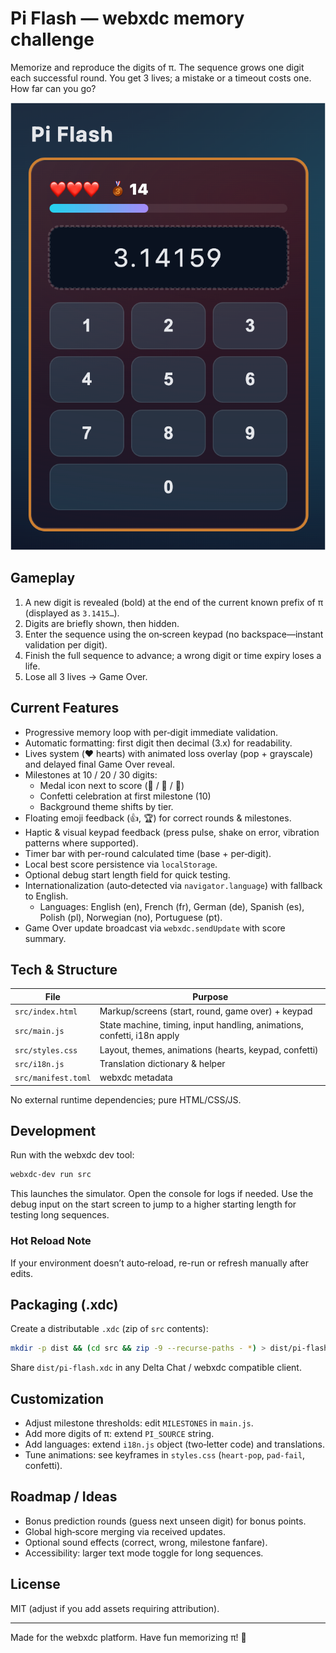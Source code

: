 # Pi Flash — webxdc memory challenge

Memorize and reproduce the digits of π. The sequence grows one digit each successful round. You get 3 lives; a mistake or a timeout costs one. How far can you go?

![Screenshot](./screenshot.png)

## Gameplay

1. A new digit is revealed (bold) at the end of the current known prefix of π (displayed as `3.1415…`).
2. Digits are briefly shown, then hidden.
3. Enter the sequence using the on‑screen keypad (no backspace—instant validation per digit).
4. Finish the full sequence to advance; a wrong digit or time expiry loses a life.
5. Lose all 3 lives → Game Over.

## Current Features

- Progressive memory loop with per‑digit immediate validation.
- Automatic formatting: first digit then decimal (3.x) for readability.
- Lives system (❤️ hearts) with animated loss overlay (pop + grayscale) and delayed final Game Over reveal.
- Milestones at 10 / 20 / 30 digits:
	- Medal icon next to score (🥉 / 🥈 / 🥇)
	- Confetti celebration at first milestone (10)
	- Background theme shifts by tier.
- Floating emoji feedback (👍, 🏆) for correct rounds & milestones.
- Haptic & visual keypad feedback (press pulse, shake on error, vibration patterns where supported).
- Timer bar with per-round calculated time (base + per‑digit).
- Local best score persistence via `localStorage`.
- Optional debug start length field for quick testing.
- Internationalization (auto‑detected via `navigator.language`) with fallback to English.
	- Languages: English (en), French (fr), German (de), Spanish (es), Polish (pl), Norwegian (no), Portuguese (pt).
- Game Over update broadcast via `webxdc.sendUpdate` with score summary.

## Tech & Structure

| File | Purpose |
|------|---------|
| `src/index.html` | Markup/screens (start, round, game over) + keypad |
| `src/main.js` | State machine, timing, input handling, animations, confetti, i18n apply |
| `src/styles.css` | Layout, themes, animations (hearts, keypad, confetti) |
| `src/i18n.js` | Translation dictionary & helper |
| `src/manifest.toml` | webxdc metadata |

No external runtime dependencies; pure HTML/CSS/JS.

## Development

Run with the webxdc dev tool:

```sh
webxdc-dev run src
```

This launches the simulator. Open the console for logs if needed. Use the debug input on the start screen to jump to a higher starting length for testing long sequences.

### Hot Reload Note
If your environment doesn’t auto‑reload, re-run or refresh manually after edits.

## Packaging (.xdc)

Create a distributable `.xdc` (zip of `src` contents):

```sh
mkdir -p dist && (cd src && zip -9 --recurse-paths - *) > dist/pi-flash.xdc
```

Share `dist/pi-flash.xdc` in any Delta Chat / webxdc compatible client.

## Customization

- Adjust milestone thresholds: edit `MILESTONES` in `main.js`.
- Add more digits of π: extend `PI_SOURCE` string.
- Add languages: extend `i18n.js` object (two‑letter code) and translations.
- Tune animations: see keyframes in `styles.css` (`heart-pop`, `pad-fail`, confetti).

## Roadmap / Ideas

- Bonus prediction rounds (guess next unseen digit) for bonus points.
- Global high‑score merging via received updates.
- Optional sound effects (correct, wrong, milestone fanfare).
- Accessibility: larger text mode toggle for long sequences.

## License

MIT (adjust if you add assets requiring attribution).

---
Made for the webxdc platform. Have fun memorizing π! 🥧
